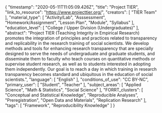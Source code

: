 {
    "timestamp": "2020-05-11T11:05:09.426Z",
    "title": "Project TIER",
    "link_to_resource": "https://www.projecttier.org/",
    "creators": [
        "TIER Team"
    ],
    "material_type": [
        "Activity/Lab",
        "Asssessment",
        "Homework/Assignment",
        "Lesson Plan",
        "Module",
        "Syllabus"
    ],
    "education_level": [
        "College / Upper Division (Undergraduates)"
    ],
    "abstract": "Project TIER (Teaching Integrity in Empirical Research) promotes the integration of principles and practices related to transparency and replicability in the research training of social scientists. We develop methods and tools for enhancing research transparency that are specially designed to serve the needs of undergraduate and graduate students, and disseminate them to faculty who teach courses on quantitative methods or supervise student research, as well as to students interested in adopting them independently. Our goal is to reach a day in which training in research transparency becomes standard and ubiquitous in the education of social scientists.",
    "language": [
        "English"
    ],
    "conditions_of_use": "CC BY-NC",
    "primary_user": [
        "Student",
        "Teacher"
    ],
    "subject_areas": [
        "Applied Science",
        "Math & Statistics",
        "Social Science"
    ],
    "FORRT_clusters": [
        "Conceptual and Statistical Knowledge",
        "Reproducible Analyses",
        "Preregistration",
        "Open Data and Materials",
        "Replication Research"
    ],
    "tags": [
        "Framework",
        "Reproducibility Knowledge"
    ]
}